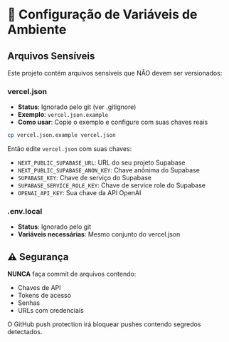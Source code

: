 # 🔐 Configuração de Variáveis de Ambiente

## Arquivos Sensíveis

Este projeto contém arquivos sensíveis que NÃO devem ser versionados:

### vercel.json
- **Status**: Ignorado pelo git (ver .gitignore)
- **Exemplo**: `vercel.json.example`
- **Como usar**: Copie o exemplo e configure com suas chaves reais

```bash
cp vercel.json.example vercel.json
```

Então edite `vercel.json` com suas chaves:
- `NEXT_PUBLIC_SUPABASE_URL`: URL do seu projeto Supabase
- `NEXT_PUBLIC_SUPABASE_ANON_KEY`: Chave anônima do Supabase
- `SUPABASE_KEY`: Chave de serviço do Supabase
- `SUPABASE_SERVICE_ROLE_KEY`: Chave de service role do Supabase
- `OPENAI_API_KEY`: Sua chave da API OpenAI

### .env.local
- **Status**: Ignorado pelo git
- **Variáveis necessárias**: Mesmo conjunto do vercel.json

## ⚠️ Segurança

**NUNCA** faça commit de arquivos contendo:
- Chaves de API
- Tokens de acesso
- Senhas
- URLs com credenciais

O GitHub push protection irá bloquear pushes contendo segredos detectados.

